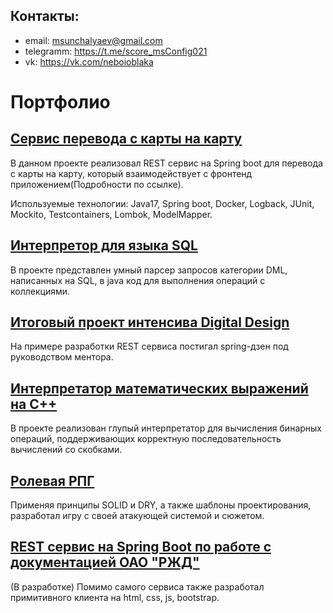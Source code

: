 ## Контакты: 
- email: msunchalyaev@gmail.com
- telegramm: https://t.me/score_msConfig021
- vk: https://vk.com/neboioblaka

# Портфолио

## [Сервис перевода с карты на карту](https://github.com/MunSunch/Card2Card)
  В данном проекте реализовал REST сервис на Spring boot для перевода с карты на карту, который взаимодействует 
  с фронтенд приложением(Подробности по ссылке). 

Используемые технологии: Java17, Spring boot, Docker, Logback, JUnit, Mockito, Testcontainers, Lombok, ModelMapper.

## [Интерпретор для языка SQL](https://github.com/MunSunch/MySQL_language)
  В проекте представлен умный парсер запросов категории DML, написанных на SQL, в java код для выполнения операций с коллекциями.

## [Итоговый проект интенсива Digital Design](https://github.com/MunSunch/DigDes)
  На примере разработки REST сервиса постигал spring-дзен под руководством ментора.

## [Интерпретатор математических выражений на C++](https://github.com/MunSunch/Sorting-station-algorithmPublic)
  В проекте реализован глупый интерпретатор для вычисления бинарных операций, поддерживающих корректную последовательность вычислений со скобками.

## [Ролевая РПГ](https://github.com/MunSunch/GameForHeadsAndHands)
  Применяя принципы SOLID и DRY, а также шаблоны проектирования, разработал игру с своей атакующей системой и сюжетом.
  
## [REST сервис на Spring Boot по работе с документацией ОАО "РЖД"](https://github.com/MunSunch/NotificationService)
  (В разработке) Помимо самого сервиса также разработал примитивного клиента на html, css, js, bootstrap.
